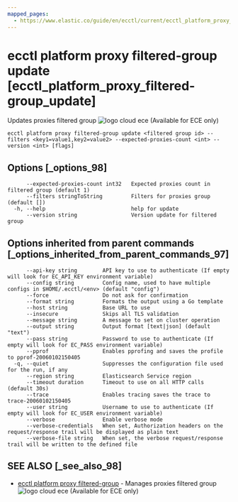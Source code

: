 ```yaml
---
mapped_pages:
  - https://www.elastic.co/guide/en/ecctl/current/ecctl_platform_proxy_filtered-group_update.html
---
```


# ecctl platform proxy filtered-group update [ecctl_platform_proxy_filtered-group_update]

Updates proxies filtered group ![logo cloud ece](https://doc-icons.s3.us-east-2.amazonaws.com/logo_cloud_ece.svg "Supported on {{ece}}") (Available for ECE only)

```
ecctl platform proxy filtered-group update <filtered group id> --filters <key1=value1,key2=value2> --expected-proxies-count <int> --version <int> [flags]
```


## Options [_options_98]

```
      --expected-proxies-count int32   Expected proxies count in filtered group (default 1)
      --filters stringToString         Filters for proxies group (default [])
  -h, --help                           help for update
      --version string                 Version update for filtered group
```


## Options inherited from parent commands [_options_inherited_from_parent_commands_97]

```
      --api-key string        API key to use to authenticate (If empty will look for EC_API_KEY environment variable)
      --config string         Config name, used to have multiple configs in $HOME/.ecctl/<env> (default "config")
      --force                 Do not ask for confirmation
      --format string         Formats the output using a Go template
      --host string           Base URL to use
      --insecure              Skips all TLS validation
      --message string        A message to set on cluster operation
      --output string         Output format [text|json] (default "text")
      --pass string           Password to use to authenticate (If empty will look for EC_PASS environment variable)
      --pprof                 Enables pprofing and saves the profile to pprof-20060102150405
  -q, --quiet                 Suppresses the configuration file used for the run, if any
      --region string         Elasticsearch Service region
      --timeout duration      Timeout to use on all HTTP calls (default 30s)
      --trace                 Enables tracing saves the trace to trace-20060102150405
      --user string           Username to use to authenticate (If empty will look for EC_USER environment variable)
      --verbose               Enable verbose mode
      --verbose-credentials   When set, Authorization headers on the request/response trail will be displayed as plain text
      --verbose-file string   When set, the verbose request/response trail will be written to the defined file
```


## SEE ALSO [_see_also_98]

* [ecctl platform proxy filtered-group](/reference/ecctl_platform_proxy_filtered-group.md)	 - Manages proxies filtered group ![logo cloud ece](https://doc-icons.s3.us-east-2.amazonaws.com/logo_cloud_ece.svg "Supported on {{ece}}") (Available for ECE only)

